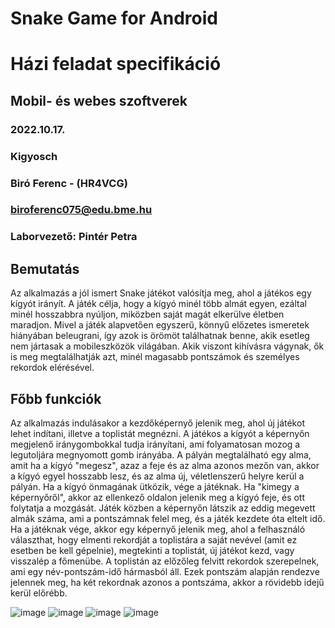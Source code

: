 # Snake Game for Android

# Házi feladat specifikáció

## Mobil- és webes szoftverek
### 2022.10.17.
### Kigyosch
### Biró Ferenc - (HR4VCG)
### biroferenc075@edu.bme.hu 
### Laborvezető: Pintér Petra

## Bemutatás

Az alkalmazás a jól ismert Snake játékot valósítja meg, ahol a játékos egy kígyót irányít. 
A játék célja, hogy a kígyó minél több almát egyen, ezáltal minél hosszabbra nyúljon, miközben saját magát elkerülve életben maradjon. 
Mivel a játék alapvetően egyszerű, könnyű előzetes ismeretek hiányában beleugrani, így azok is örömöt találhatnak benne, akik esetleg nem jártasak a mobileszközök világában.
Akik viszont kihívásra vágynak, ők is meg megtalálhatják azt, minél magasabb pontszámok és személyes rekordok elérésével.

## Főbb funkciók

Az alkalmazás indulásakor a kezdőképernyő jelenik meg, ahol új játékot lehet indítani, illetve a toplistát megnézni.
A játékos a kígyót a képernyőn megjelenő iránygombokkal tudja irányítani, ami folyamatosan mozog a legutoljára megnyomott gomb irányába.
A pályán megtalálható egy alma, amit ha a kígyó "megesz", azaz a feje és az alma azonos mezőn van, akkor a kígyó egyel hosszabb lesz, és az alma új, véletlenszerű helyre kerül a pályán.
Ha a kígyó önmagának ütközik, vége a játéknak. Ha "kimegy a képernyőről", akkor az ellenkező oldalon jelenik meg a kígyó feje, és ott folytatja a mozgását.
Játék közben a képernyőn látszik az eddig megevett almák száma, ami a pontszámnak felel meg, és a játék kezdete óta eltelt idő.
Ha a játéknak vége, akkor egy képernyő jelenik meg, ahol a felhasználó választhat, hogy elmenti rekordját a toplistára a saját nevével (amit ez esetben be kell gépelnie), megtekinti a toplistát, új játékot kezd, vagy visszalép a főmenübe.
A toplistán az előzőleg felvitt rekordok szerepelnek, ami egy név-pontszám-idő hármasból áll. Ezek pontszám alapján rendezve jelennek meg, ha két rekordnak azonos a pontszáma, akkor a rövidebb idejű kerül előrébb.  

![image](https://user-images.githubusercontent.com/100433458/220399125-4d9059bd-0f44-401c-a576-14f4f3db63d2.png)
![image](https://user-images.githubusercontent.com/100433458/220399187-a39765d2-569b-4eab-abf0-b42057dff3b8.png)
![image](https://user-images.githubusercontent.com/100433458/220399218-b422e6c8-ee8a-4467-8999-d3b90a6754d3.png)
![image](https://user-images.githubusercontent.com/100433458/220399412-c65c0650-7c7d-4d78-91f5-cc477dbdaf92.png)
